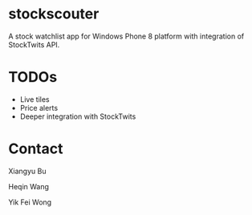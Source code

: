 stockscouter
============

A stock watchlist app for Windows Phone 8 platform with integration of StockTwits API.

TODOs
=====

 * Live tiles
 * Price alerts
 * Deeper integration with StockTwits

Contact
=======

Xiangyu Bu

Heqin Wang

Yik Fei Wong
